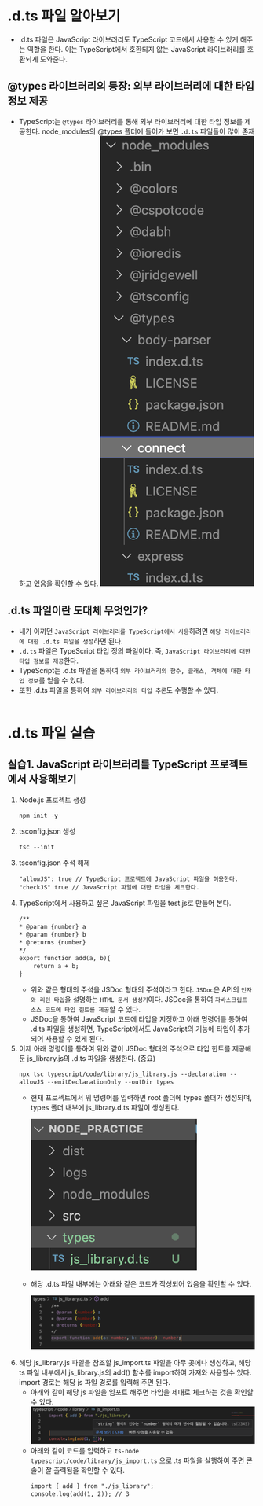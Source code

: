 # .d.ts 파일 알아보기
- .d.ts 파일은 JavaScript 라이브러리도 TypeScript 코드에서 사용할 수 있게 해주는 역할을 한다. 이는 TypeScript에서 호환되지 않는 JavaScript 라이브러리를 호환되게 도와준다.

## @types 라이브러리의 등장: 외부 라이브러리에 대한 타입 정보 제공
- TypeScript는 `@types` 라이브러리를 통해 외부 라이브러리에 대한 타입 정보를 제공한다. node_modules의 @types 폴더에 들어가 보면 `.d.ts` 파일들이 많이 존재하고 있음을 확인할 수 있다. ![Alt text](<images/스크린샷 2024-02-04 오후 5.10.05.png>)

## .d.ts 파일이란 도대체 무엇인가?
- 내가 아끼던 `JavaScript 라이브러리를 TypeScript에서 사용`하려면 `해당 라이브러리에 대한 .d.ts 파일을 생성`하면 된다.
- `.d.ts` 파일은 TypeScript 타입 정의 파일이다. 즉, `JavaScript 라이브러리에 대한 타입 정보를 제공`한다.
- TypeScript는 .d.ts 파일을 통하여 `외부 라이브러리의 함수, 클래스, 객체에 대한 타입 정보`를 얻을 수 있다.
- 또한 .d.ts 파일을 통하여 `외부 라이브러리의 타입 추론`도 수행할 수 있다.
<br/><br/>

# .d.ts 파일 실습

## 실습1. JavaScript 라이브러리를 TypeScript 프로젝트에서 사용해보기
1. Node.js 프로젝트 생성
    ```
    npm init -y
    ```
2. tsconfig.json 생성
    ```
    tsc --init
    ```
3. tsconfig.json 주석 해제
    ```
    "allowJS": true // TypeScript 프로젝트에 JavaScript 파일을 허용한다.
    "checkJS" true // JavaScript 파일에 대한 타입을 체크한다.
    ```
4. TypeScript에서 사용하고 싶은 JavaScript 파일을 test.js로 만들어 본다.
    ```
    /**
    * @param {number} a
    * @param {number} b
    * @returns {number}
    */
    export function add(a, b){
        return a + b;
    }
    ```
    - 위와 같은 형태의 주석을 JSDoc 형태의 주석이라고 한다. `JSDoc`은 API의 `인자와 리턴 타입`을 설명하는 `HTML 문서 생성기`이다. JSDoc을 통하여 `자바스크립트 소스 코드에 타입 힌트를 제공`할 수 있다.
    - JSDoc을 통하여 JavaScript 코드에 타입을 지정하고 아래 명령어를 통하여 .d.ts 파일을 생성하면, TypeScript에서도 JavaScript의 기능에 타입이 추가되어 사용할 수 있게 된다.
5. 이제 아래 명령어를 통하여 위와 같이 JSDoc 형태의 주석으로 타입 힌트를 제공해둔 js_library.js의 .d.ts 파일을 생성한다. (중요)
    ```
    npx tsc typescript/code/library/js_library.js --declaration --allowJS --emitDeclarationOnly --outDir types
    ```
    - 현재 프로젝트에서 위 명령어를 입력하면 root 폴더에 types 폴더가 생성되며, types 폴더 내부에 js_library.d.ts 파일이 생성된다.

        ![Alt text](<images/스크린샷 2024-02-04 오후 8.29.13.png>)
    - 해당 .d.ts 파일 내부에는 아래와 같은 코드가 작성되어 있음을 확인할 수 있다.

        ![Alt text](<images/스크린샷 2024-02-04 오후 8.30.33.png>)
6. 해당 js_library.js 파일을 참조할 js_import.ts 파일을 아무 곳에나 생성하고, 해당 ts 파일 내부에서 js_library.js의 add() 함수를 import하여 가져와 사용할수 있다. import 경로는 해당 js 파일 경로를 입력해 주면 된다.
    - 아래와 같이 해당 js 파일을 임포트 해주면 타입을 제대로 체크하는 것을 확인할 수 있다.
    ![Alt text](<images/스크린샷 2024-02-04 오후 8.43.37.png>)
    - 아래와 같이 코드를 입력하고 `ts-node typescript/code/library/js_import.ts` 으로 .ts 파일을 실행하여 주면 콘솔이 잘 출력됨을 확인할 수 있다.
        ```
        import { add } from "./js_library";
        console.log(add(1, 2)); // 3
        ```
